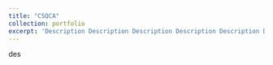 ```yaml
---
title: "CSQCA"
collection: portfolio
excerpt: 'Description Description Description Description Description Description Description Description <br/> <img src="http://SendurLanter.github.io/files/got.gif" width="150" height="375" align=center> <br/><br/><br/><br/><br/>'
---
```


des